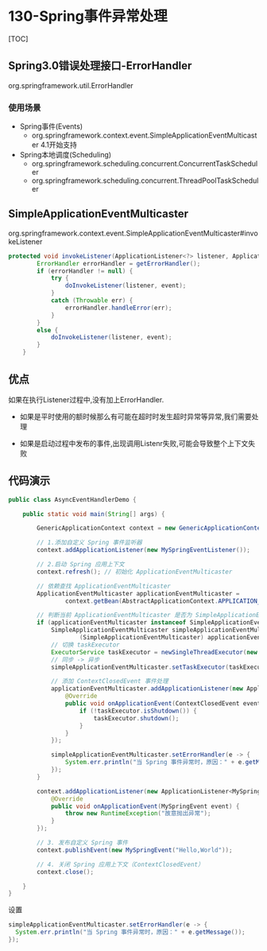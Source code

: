 # 130-Spring事件异常处理

[TOC]

## Spring3.0错误处理接口-ErrorHandler

org.springframework.util.ErrorHandler

### 使用场景

- Spring事件(Events)
  - org.springframework.context.event.SimpleApplicationEventMulticaster 4.1开始支持
- Spring本地调度(Scheduling)
  - org.springframework.scheduling.concurrent.ConcurrentTaskScheduler
  - org.springframework.scheduling.concurrent.ThreadPoolTaskScheduler







## SimpleApplicationEventMulticaster

org.springframework.context.event.SimpleApplicationEventMulticaster#invokeListener

```java
protected void invokeListener(ApplicationListener<?> listener, ApplicationEvent event) {
		ErrorHandler errorHandler = getErrorHandler();
		if (errorHandler != null) {
			try {
				doInvokeListener(listener, event);
			}
			catch (Throwable err) {
				errorHandler.handleError(err);
			}
		}
		else {
			doInvokeListener(listener, event);
		}
	}
```

## 优点

如果在执行Listener过程中,没有加上ErrorHandler.

- 如果是平时使用的额时候那么有可能在超时时发生超时异常等异常,我们需要处理

- 如果是启动过程中发布的事件,出现调用Listenr失败,可能会导致整个上下文失败

  

## 代码演示

```java
public class AsyncEventHandlerDemo {

    public static void main(String[] args) {

        GenericApplicationContext context = new GenericApplicationContext();

        // 1.添加自定义 Spring 事件监听器
        context.addApplicationListener(new MySpringEventListener());

        // 2.启动 Spring 应用上下文
        context.refresh(); // 初始化 ApplicationEventMulticaster

        // 依赖查找 ApplicationEventMulticaster
        ApplicationEventMulticaster applicationEventMulticaster =
                context.getBean(AbstractApplicationContext.APPLICATION_EVENT_MULTICASTER_BEAN_NAME, ApplicationEventMulticaster.class);

        // 判断当前 ApplicationEventMulticaster 是否为 SimpleApplicationEventMulticaster
        if (applicationEventMulticaster instanceof SimpleApplicationEventMulticaster) {
            SimpleApplicationEventMulticaster simpleApplicationEventMulticaster =
                    (SimpleApplicationEventMulticaster) applicationEventMulticaster;
            // 切换 taskExecutor
            ExecutorService taskExecutor = newSingleThreadExecutor(new CustomizableThreadFactory("my-spring-event-thread-pool"));
            // 同步 -> 异步
            simpleApplicationEventMulticaster.setTaskExecutor(taskExecutor);

            // 添加 ContextClosedEvent 事件处理
            applicationEventMulticaster.addApplicationListener(new ApplicationListener<ContextClosedEvent>() {
                @Override
                public void onApplicationEvent(ContextClosedEvent event) {
                    if (!taskExecutor.isShutdown()) {
                        taskExecutor.shutdown();
                    }
                }
            });

            simpleApplicationEventMulticaster.setErrorHandler(e -> {
                System.err.println("当 Spring 事件异常时，原因：" + e.getMessage());
            });
        }

        context.addApplicationListener(new ApplicationListener<MySpringEvent>() {
            @Override
            public void onApplicationEvent(MySpringEvent event) {
                throw new RuntimeException("故意抛出异常");
            }
        });

        // 3. 发布自定义 Spring 事件
        context.publishEvent(new MySpringEvent("Hello,World"));

        // 4. 关闭 Spring 应用上下文（ContextClosedEvent）
        context.close();

    }
}

```

设置

```java
simpleApplicationEventMulticaster.setErrorHandler(e -> {
  System.err.println("当 Spring 事件异常时，原因：" + e.getMessage());
});
```

